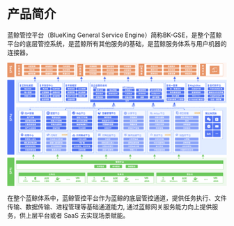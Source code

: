 # 产品简介

蓝鲸管控平台（BlueKing General Service Engine）简称BK-GSE，是整个蓝鲸平台的底层管控系统，是蓝鲸所有其他服务的基础，是蓝鲸服务体系与用户机器的连接器。

![blueking](./assets/blueking.png)

在整个蓝鲸体系中，蓝鲸管控平台作为蓝鲸的底层管控通道，提供任务执行、文件传输、数据传输、进程管理等基础通道能力, 通过蓝鲸网关服务能力向上提供服务，供上层平台或者 SaaS 去实现场景赋能。
